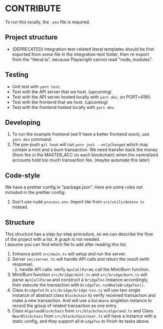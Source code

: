# CONTRIBUTE

To run this locally, the `.env` file is required.

## Project structure

- (DEPRECATED) integration-test-related literal templates should be first exported from some file in the integration-test folder, then re-export from the "literal.ts", because Playwright cannot read "node_modules".

## Testing

- Unit test with `yarn test`.
- Test with the API server that we host. (upcoming)
- Test with the API server hosted locally with `yarn dev`, on PORT=4190.
- Test with the frontend that we host. (upcoming)
- Test with the frontend hosted locally with `yarn dev`.

## Developing

1. To run the example frontend (we'll have a better frontend soon), use `yarn dev` command.
2. The pre-push `git hook` will run `yarn jest --onlyChanged` which may contain a mint and a burn transaction. We need transfer back the money (from fee in the MASTER_ACC on each blockchain) when the centralized accounts hold too much transaction fee. (maybe automate this later)

## Code-style

We have a prettier config in "package.json". Here are some rules not included in the prettier config:

1. Don't use nude `process.env`. Import `ENV` from `src/utils/dotenv.ts` instead.

## Structure

<!-- TODO: update this chapter -->

This structure has a step-by-step procedure, so we can describe the flow of the project with a list. A graph is not needed.  
I assume you can find which file to add after reading this list.

1. Entrance point `src/main.ts` will setup and run the server.
2. Server `sec/server.ts` will handle API calls and return the result (with response).
   1. handle API calls: verify `ApiCallParam`; call the Mint/Burn function.
3. Mint/Burn function `src/bridge/mint.ts` and `src/bridge/burn.ts` will parse `ApiCallParam` and construct a `BridgeTxn` instance accordingly, then execute the transaction with `BridgeTxn.runWholeBridgeTxn()`.
4. Class `BridgeTxn` in `src/bridge/bridge-txn.ts` will use two single instance of abstract class `Blockchain` to verify received transaction and make a new transaction. And will use a `Database` singleton instance to record the group of related transaction as one entry.
5. Class `AlgorandBlockchain` from `src/blockchain/algorand.ts` and Class `NearBlockchain` from `src/blockchain/near.ts` will have a instance with a static config, and they support all `BridgeTxn` to finish its tasks above.
